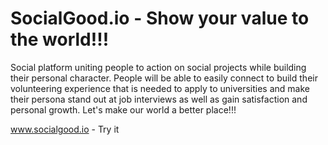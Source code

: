 SocialGood.io - Show your value to the world!!!
=======
Social platform uniting people to action on social projects while building their personal character. 
People will be able to easily connect to build their volunteering experience that is needed to apply to universities and make their persona stand out at job interviews as well as gain satisfaction and personal growth.
Let's make our world a better place!!!

www.socialgood.io - Try it
